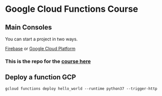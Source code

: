 # Google Cloud Functions Course

## Main Consoles
You can start a project in two ways. 

[Firebase](https://console.firebase.google.com) 
or
[Google Cloud Platform](https://console.cloud.google.com)

### This is the repo for the [course here](https://github.com/DavidArmendariz/google-cloud-functions-course)


## Deploy a function GCP
    gcloud functions deploy hello_world --runtime python37 --trigger-http